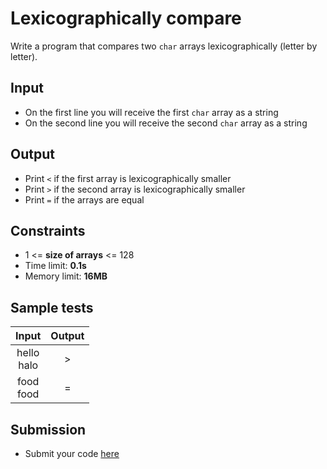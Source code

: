 # Lexicographically compare
Write a program that compares two `char` arrays lexicographically (letter by letter).

## Input
- On the first line you will receive the first `char` array as a string
- On the second line you will receive the second `char` array as a string

## Output
- Print `<` if the first array is lexicographically smaller
- Print `>` if the second array is lexicographically smaller
- Print `=` if the arrays are equal

## Constraints
- 1 <= **size of arrays** <= 128
- Time limit: **0.1s**
- Memory limit: **16MB**

## Sample tests

| Input | Output |
|:-----:|:------:|
| hello<br>halo | > |
| food<br>food | = |

## Submission
- Submit your code [here](http://bgcoder.com/Contests/Compete/Index/360#1)
